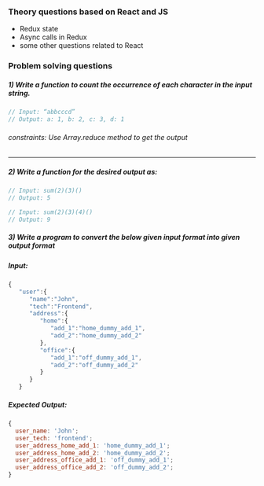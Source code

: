 ### Theory questions based on React and JS

- Redux state
- Async calls in Redux
- some other questions related to React

### Problem solving questions

##### 1) Write a function to count the occurrence of each character in the input string.

```js
// Input: “abbcccd”
// Output: a: 1, b: 2, c: 3, d: 1
```

###### constraints: Use Array.reduce method to get the output

---

##### 2) Write a function for the desired output as:

```js
// Input: sum(2)(3)()
// Output: 5

// Input: sum(2)(3)(4)()
// Output: 9
```

##### 3) Write a program to convert the below given input format into given output format

##### Input:

```js
{
   "user":{
      "name":"John",
      "tech":"Frontend",
      "address":{
         "home":{
            "add_1":"home_dummy_add_1",
            "add_2":"home_dummy_add_2"
         },
         "office":{
            "add_1":"off_dummy_add_1",
            "add_2":"off_dummy_add_2"
         }
      }
   }

```

##### Expected Output:

```js
{
  user_name: 'John';
  user_tech: 'frontend';
  user_address_home_add_1: 'home_dummy_add_1';
  user_address_home_add_2: 'home_dummy_add_2';
  user_address_office_add_1: 'off_dummy_add_1';
  user_address_office_add_2: 'off_dummy_add_2';
}
```
